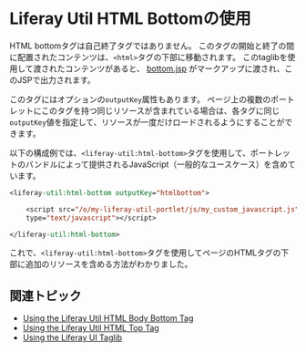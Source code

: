 # Liferay Util HTML Bottomの使用

HTML bottomタグは自己終了タグではありません。 このタグの開始と終了の間に配置されたコンテンツは、`<html>`タグの下部に移動されます。 このtaglibを使用して渡されたコンテンツがあると、 [bottom.jsp](https://github.com/liferay/liferay-portal/blob/master/portal-web/docroot/html/common/themes/bottom.jsp#L53-L59) がマークアップに渡され、このJSPで出力されます。

このタグにはオプションの`outputKey`属性もあります。 ページ上の複数のポートレットにこのタグを持つ同じリソースが含まれている場合は、各タグに同じ`outputKey`値を指定して、リソースが一度だけロードされるようにすることができます。

以下の構成例では、`<liferay-util:html-bottom>`タグを使用して、ポートレットのバンドルによって提供されるJavaScript（一般的なユースケース）を含めています。

```jsp
<liferay-util:html-bottom outputKey="htmlbottom">

    <script src="/o/my-liferay-util-portlet/js/my_custom_javascript.js" 
    type="text/javascript"></script>

</liferay-util:html-bottom>
```

これで、`<liferay-util:html-bottom>`タグを使用してページのHTMLタグの下部に追加のリソースを含める方法がわかりました。

## 関連トピック

* [Using the Liferay Util HTML Body Bottom Tag](./liferay-util-body-bottom.md)
* [Using the Liferay Util HTML Top Tag](./liferay-util-html-top.md)
* [Using the Liferay UI Taglib](https://help.liferay.com/hc/ja/articles/360028832812-Using-AUI-Taglibs)